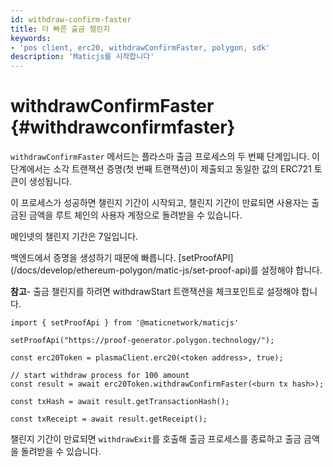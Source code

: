 ```yaml
---
id: withdraw-confirm-faster
title: 더 빠른 출금 챌린지
keywords:
- 'pos client, erc20, withdrawConfirmFaster, polygon, sdk'
description: 'Maticjs를 시작합니다'
---
```


# withdrawConfirmFaster {#withdrawconfirmfaster}

`withdrawConfirmFaster` 메서드는 플라스마 출금 프로세스의 두 번째 단계입니다. 이 단계에서는 소각 트랜잭션 증명(첫 번째 트랜잭션)이 제출되고 동일한 값의 ERC721 토큰이 생성됩니다.

이 프로세스가 성공하면 챌린지 기간이 시작되고, 챌린지 기간이 만료되면 사용자는 출금된 금액을 루트 체인의 사용자 계정으로 돌려받을 수 있습니다.

메인넷의 챌린지 기간은 7일입니다.

<div class="highlight mb-20px mt-20px">
백엔드에서 증명을 생성하기 때문에 빠릅니다. [setProofAPI](/docs/develop/ethereum-polygon/matic-js/set-proof-api)를 설정해야 합니다.
</div>

**참고**- 출금 챌린지를 하려면 withdrawStart 트랜잭션을 체크포인트로 설정해야 합니다.

```
import { setProofApi } from '@maticnetwork/maticjs'

setProofApi("https://proof-generator.polygon.technology/");

const erc20Token = plasmaClient.erc20(<token address>, true);

// start withdraw process for 100 amount
const result = await erc20Token.withdrawConfirmFaster(<burn tx hash>);

const txHash = await result.getTransactionHash();

const txReceipt = await result.getReceipt();

```

챌린지 기간이 만료되면 `withdrawExit`를 호출해 출금 프로세스를 종료하고 출금 금액을 돌려받을 수 있습니다.

